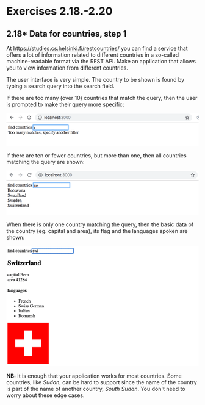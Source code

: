 # Exercises 2.18.-2.20

## 2.18\* Data for countries, step 1

At <https://studies.cs.helsinki.fi/restcountries/> you can find a service that offers a lot of information related to different countries in a so-called machine-readable format via the REST API. Make an application that allows you to view information from different countries.

The user interface is very simple. The country to be shown is found by typing a search query into the search field.

If there are too many (over 10) countries that match the query, then the user is prompted to make their query more specific:

![countries1](assets/countries1.png)

If there are ten or fewer countries, but more than one, then all countries matching the query are shown:

![countries2](assets/countries2.png)

When there is only one country matching the query, then the basic data of the country (eg. capital and area), its flag and the languages spoken are shown:

![countries3](assets/countries3.png)

**NB:** It is enough that your application works for most countries. Some countries, like _Sudan_, can be hard to support since the name of the country is part of the name of another country, _South Sudan_. You don't need to worry about these edge cases.
